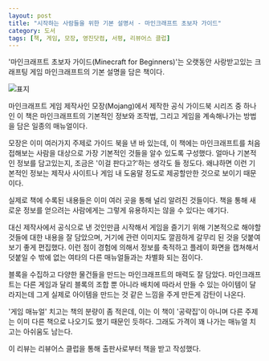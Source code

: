 ```yaml
---
layout: post
title: "시작하는 사람들을 위한 기본 설명서 - 마인크래프트 초보자 가이드"
category: 도서
tags: [책, 게임, 모장, 영진닷컴, 서평, 리뷰어스 클럽]
---
```


'마인크래프트 초보자 가이드(Minecraft for Beginners)'는
오랫동안 사랑받고있는 크래프팅 게임 마인크래프트의 기본 설명을 담은 책이다.

![표지](https://lh3.googleusercontent.com/6YDzpgbiYHUCHCdTXTO5hA1rXVpTEhRw8TmXQigiP_YxtRBW3WUNput_AStJNmy2kC2cwPOGQsk8Aw=s480)

마인크래프트 게임 제작사인 모장(Mojang)에서 제작한 공식 가이드북 시리즈 중 하나인 이 책은
마인크래프트의 기본적인 정보와 조작법,
그리고 게임을 계속해나가는 방법을 담은 일종의 매뉴얼이다.

모장은 이미 여러가지 주제로 가이드 북을 낸 바 있는데,
이 책에는 마인크래프트를 처음 접해보는 사람을 대상으로
가장 기본적인 것들을 알수 있도록 구성했다.
얼마나 기본적인 정보를 담고있는지,
조금은 '이걸 판다고?'하는 생각도 들 정도다.
왜냐하면 이런 기본적인 정보는 제작사 사이트나 게임 내 도움말 정도로 제공할만한 것으로 보이기 때문이다.

실제로 책에 수록된 내용들은 이미 여러 곳을 통해 널리 알려진 것들이다.
책을 통해 새로운 정보를 얻으려는 사람에게는 그렇게 유용하지는 않을 수 있다는 얘기다.

대신 제작사에서 공식으로 낸 것인만큼
시작해서 게임을 즐기기 위해 기본적으로 해야할 것들에 대한 내용을 잘 담았으며,
거기에 관련 이미지도 깔끔하게 갈무리 된 것을 덧붙여 보기 좋게 편집했다.
이런 점이 경험에 의해서 정보를 축적하고
플레이 화면을 캡쳐해서 덧붙일 수 밖에 없는 여타의 다른 매뉴얼들과는 차별화 되는 점이다.

블록을 수집하고 다양한 물건들을 만드는 마인크래프트의 매력도 잘 담았다.
마인크래프트는 다른 게임과 달리 블록의 조합 뿐 아니라 배치에 따라서 만들 수 있는 아이템이 달라지는데
그게 실제로 아이템을 만드는 것 같은 느낌을 주게 만든게 감탄이 나온다.

'게임 매뉴얼' 치고는 책의 분량이 좀 적은데,
이는 이 책이 '공략집'이 아니며
다른 주제는 이미 다른 책으로 나오기도 했기 때문인 듯하다.
그래도 가격이 꽤 나가는 매뉴얼 치고는 아쉬움도 남는다.



<div class="im im-info">
이 리뷰는 리뷰어스 클럽을 통해 출판사로부터 책을 받고 작성했다.
</div>
